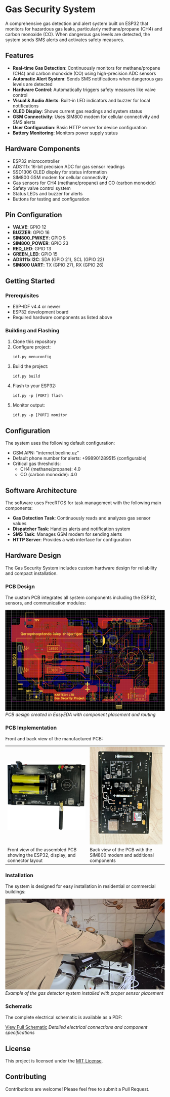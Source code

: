 # Gas Security System

A comprehensive gas detection and alert system built on ESP32 that monitors for hazardous gas leaks, particularly methane/propane (CH4) and carbon monoxide (CO). When dangerous gas levels are detected, the system sends SMS alerts and activates safety measures.

## Features

- **Real-time Gas Detection**: Continuously monitors for methane/propane (CH4) and carbon monoxide (CO) using high-precision ADC sensors
- **Automatic Alert System**: Sends SMS notifications when dangerous gas levels are detected
- **Hardware Control**: Automatically triggers safety measures like valve control
- **Visual & Audio Alerts**: Built-in LED indicators and buzzer for local notifications
- **OLED Display**: Shows current gas readings and system status
- **GSM Connectivity**: Uses SIM800 modem for cellular connectivity and SMS alerts
- **User Configuration**: Basic HTTP server for device configuration
- **Battery Monitoring**: Monitors power supply status

## Hardware Components

- ESP32 microcontroller
- ADS111x 16-bit precision ADC for gas sensor readings
- SSD1306 OLED display for status information
- SIM800 GSM modem for cellular connectivity
- Gas sensors for CH4 (methane/propane) and CO (carbon monoxide)
- Safety valve control system
- Status LEDs and buzzer for alerts
- Buttons for testing and configuration

## Pin Configuration

- **VALVE**: GPIO 12
- **BUZZER**: GPIO 16
- **SIM800_PWKEY**: GPIO 5
- **SIM800_POWER**: GPIO 23
- **RED_LED**: GPIO 13
- **GREEN_LED**: GPIO 15
- **ADS111x I2C**: SDA (GPIO 21), SCL (GPIO 22)
- **SIM800 UART**: TX (GPIO 27), RX (GPIO 26)

## Getting Started

### Prerequisites

- ESP-IDF v4.4 or newer
- ESP32 development board
- Required hardware components as listed above

### Building and Flashing

1. Clone this repository
2. Configure project:
   ```
   idf.py menuconfig
   ```
3. Build the project:
   ```
   idf.py build
   ```
4. Flash to your ESP32:
   ```
   idf.py -p [PORT] flash
   ```
5. Monitor output:
   ```
   idf.py -p [PORT] monitor
   ```

## Configuration

The system uses the following default configuration:

- GSM APN: "internet.beeline.uz"
- Default phone number for alerts: +998901289515 (configurable)
- Critical gas thresholds:
  - CH4 (methane/propane): 4.0
  - CO (carbon monoxide): 4.0

## Software Architecture

The software uses FreeRTOS for task management with the following main components:

- **Gas Detection Task**: Continuously reads and analyzes gas sensor values
- **Dispatcher Task**: Handles alerts and notification system
- **SMS Task**: Manages GSM modem for sending alerts
- **HTTP Server**: Provides a web interface for configuration

## Hardware Design

The Gas Security System includes custom hardware design for reliability and compact installation.

### PCB Design

The custom PCB integrates all system components including the ESP32, sensors, and communication modules:

![PCB Design in EasyEDA](main/pcb_easyeda.png)
*PCB design created in EasyEDA with component placement and routing*

### PCB Implementation

Front and back view of the manufactured PCB:

<table>
  <tr>
    <td><img src="main/pcb_front.jpg" alt="PCB Front View" width="400"/></td>
    <td><img src="main/pcb_back.jpg" alt="PCB Back View" width="400"/></td>
  </tr>
  <tr>
    <td>Front view of the assembled PCB showing the ESP32, display, and connector layout</td>
    <td>Back view of the PCB with the SIM800 modem and additional components</td>
  </tr>
</table>

### Installation

The system is designed for easy installation in residential or commercial buildings:

![Installation Example](main/Installation.jpg)
*Example of the gas detector system installed with proper sensor placement*

### Schematic

The complete electrical schematic is available as a PDF:

[View Full Schematic](main/schematic.pdf)
*Detailed electrical connections and component specifications*

## License

This project is licensed under the [MIT License](LICENSE).

## Contributing

Contributions are welcome! Please feel free to submit a Pull Request.